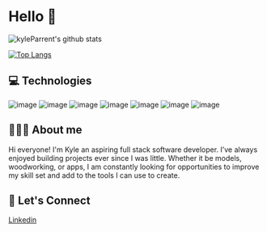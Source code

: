 # Hello 👋

<!--
**kyleParrent/kyleParrent** is a ✨ _special_ ✨ repository because its `README.md` (this file) appears on your GitHub profile.

Here are some ideas to get you started:

- 🔭 I’m currently working on ...
- 🌱 I’m currently learning ...
- 👯 I’m looking to collaborate on ...
- 🤔 I’m looking for help with ...
- 💬 Ask me about ...
- 📫 How to reach me: ...
- 😄 Pronouns: ...
- ⚡ Fun fact: ...
-->
![kyleParrent's github stats](https://github-readme-stats.vercel.app/api?username=kyleParrent)

[![Top Langs](https://github-readme-stats.vercel.app/api/top-langs/?username=kyleParrent)](https://github.com/kyleParrent/github-readme-stats)

## 💻 Technologies

![image](https://user-images.githubusercontent.com/99702540/174908107-f9dfdf1e-cd00-4cc7-8a14-033ad652281a.png)
![image](https://user-images.githubusercontent.com/99702540/174908126-64a0ae33-beeb-44e9-82c5-3b29bec6a8e8.png)
![image](https://user-images.githubusercontent.com/99702540/174908148-9236af23-5da2-4feb-995b-37c8683e7241.png)
![image](https://user-images.githubusercontent.com/99702540/174908162-d1315b00-1a10-478d-9679-7f128687ff26.png)
![image](https://user-images.githubusercontent.com/99702540/174908182-e3c460e9-5303-4676-a994-0e21b9dcf028.png)
![image](https://user-images.githubusercontent.com/99702540/174908203-4c7f0d02-37c5-4ce4-90a2-7cfa8d9be51c.png)
![image](https://user-images.githubusercontent.com/99702540/174908048-51477bd1-34af-42fa-b9ce-49a08e86e624.png)


## 🧑🏻‍💻 About me

Hi everyone! I'm Kyle an aspiring full stack software developer. I’ve always enjoyed building projects ever since I was little. Whether it be models, woodworking, or apps, I am constantly looking for opportunities to improve my skill set and add to the tools I can use to create.

## 🔗 Let's Connect

[Linkedin](https://www.linkedin.com/in/kyle-parrent/)

